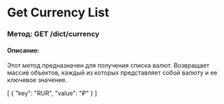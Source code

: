 # Get Currency List

### Метод: GET /dict/currency
#### Описание:
Этот метод предназначен для получения списка валют. Возвращает массив объектов, каждый из которых представляет собой валюту и ее ключевое значение.

<api-endpoint openapi-path="../openapi.json" endpoint="/dict/currency" method="get">
<response type="200">
<sample>
[
  {
    "key": "RUR",
    "value": "₽"
  }
]
</sample>
</response>
</api-endpoint>
